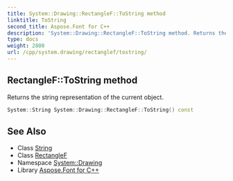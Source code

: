 ```yaml
---
title: System::Drawing::RectangleF::ToString method
linktitle: ToString
second_title: Aspose.Font for C++
description: 'System::Drawing::RectangleF::ToString method. Returns the string representation of the current object in C++.'
type: docs
weight: 2800
url: /cpp/system.drawing/rectanglef/tostring/
---
```

## RectangleF::ToString method


Returns the string representation of the current object.

```cpp
System::String System::Drawing::RectangleF::ToString() const
```

## See Also

* Class [String](../../../system/string/)
* Class [RectangleF](../)
* Namespace [System::Drawing](../../)
* Library [Aspose.Font for C++](../../../)
